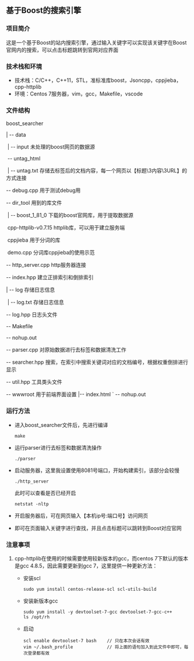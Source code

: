 ## 基于Boost的搜索引擎

### 项目简介

这是一个基于Boost的站内搜索引擎，通过输入关键字可以实现该关键字在Boost官网内的搜索，可以点击标题跳转到官网对应界面

### 技术栈和环境

- 技术栈：C/C++，C++11，STL，准标准库boost，Jsoncpp，cppjieba，cpp-httplib
- 环境：Centos 7服务器，vim，gcc，Makefile，vscode

### 文件结构

boost_searcher

| -- data

​		| -- input 未处理的boost网页的数据源

​			-- untag_html

​				| -- untag.txt 存储去标签后的文档内容，每一个网页以【标题\3内容\3URL】的方式连接

  -- debug.cpp 用于测试debug用

  -- dir_tool 用到的库文件

​      | -- boost_1_81_0  下载的boost官网库，用于提取数据源

​			 cpp-httplib-v0.7.15 httplib库，可以用于建立服务端

​			 cppjieba 用于分词的库

​			  demo.cpp 分词库cppjieba的使用示范

  -- http_server.cpp http服务器连接

  -- index.hpp 建立正排索引和倒排索引

| -- log 存储日志信息

​	   | -- log.txt 存储日志信息

  -- log.hpp 日志头文件

  -- Makefile

  -- nohup.out

  -- parser.cpp 对原始数据进行去标签和数据清洗工作

  -- searcher.hpp 搜索，在索引中搜索关键词对应的文档编号，根据权重倒排进行显示

  -- util.hpp 工具类头文件

   -- wwwroot 用于前端界面设置
	  |-- index.html
`	  -- nohup.out

### 运行方法

- 进入boost_searcher文件后，先进行编译

  ```shell
  make
  ```

- 运行parser进行去标签和数据清洗操作

  ```shell
  ./parser
  ```

- 启动服务器，这里我设置使用8081号端口，开始构建索引，该部分会较慢

  ```shell
  ./http_server
  ```

  此时可以查看是否已经开启

  ```shell
  netstat -nltp
  ```

- 开启服务器后，可在网页输入【本机ip号:端口号】访问网页

- 即可在页面输入关键字进行查找，并且点击标题可以跳转到Boost对应官网

### 注意事项

1. cpp-httplib在使用的时候需要使用较新版本的gcc，而centos 7下默认的版本是gcc 4.8.5，因此需要更新到gcc 7，这里提供一种更新方法：

   - 安装scl

     ```shell
     sudo yum install centos-release-scl scl-utils-build
     ```

   - 安装新版本gcc

     ```shell
     sudo yum install -y devtoolset-7-gcc devtoolset-7-gcc-c++
     ls /opt/rh
     ```

   - 启动

     ```shell
     scl enable devtoolset-7 bash    // 只在本次会话有效
     vim ~/.bash_profile             // 将上面的语句加入到此文件中即可，每次登录都有效
     ```